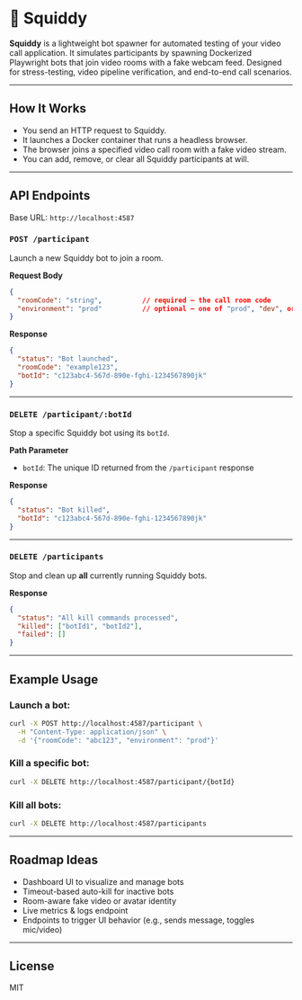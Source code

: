 # 🐙 Squiddy

**Squiddy** is a lightweight bot spawner for automated testing of your video call application. It simulates participants by spawning Dockerized Playwright bots that join video rooms with a fake webcam feed. Designed for stress-testing, video pipeline verification, and end-to-end call scenarios.

---

## How It Works

- You send an HTTP request to Squiddy.
- It launches a Docker container that runs a headless browser.
- The browser joins a specified video call room with a fake video stream.
- You can add, remove, or clear all Squiddy participants at will.

---

## API Endpoints

Base URL: `http://localhost:4587`

### `POST /participant`

Launch a new Squiddy bot to join a room.

**Request Body**
```json
{
  "roomCode": "string",          // required – the call room code
  "environment": "prod"          // optional – one of "prod", "dev", or "test"
}
```

**Response**
```json
{
  "status": "Bot launched",
  "roomCode": "example123",
  "botId": "c123abc4-567d-890e-fghi-1234567890jk"
}
```

---

### `DELETE /participant/:botId`

Stop a specific Squiddy bot using its `botId`.

**Path Parameter**
- `botId`: The unique ID returned from the `/participant` response

**Response**
```json
{
  "status": "Bot killed",
  "botId": "c123abc4-567d-890e-fghi-1234567890jk"
}
```

---

### `DELETE /participants`

Stop and clean up **all** currently running Squiddy bots.

**Response**
```json
{
  "status": "All kill commands processed",
  "killed": ["botId1", "botId2"],
  "failed": []
}
```

---

## Example Usage

### Launch a bot:
```bash
curl -X POST http://localhost:4587/participant \
  -H "Content-Type: application/json" \
  -d '{"roomCode": "abc123", "environment": "prod"}'
```

### Kill a specific bot:
```bash
curl -X DELETE http://localhost:4587/participant/{botId}
```

### Kill all bots:
```bash
curl -X DELETE http://localhost:4587/participants
```

---

## Roadmap Ideas
- Dashboard UI to visualize and manage bots
- Timeout-based auto-kill for inactive bots
- Room-aware fake video or avatar identity
- Live metrics & logs endpoint
- Endpoints to trigger UI behavior (e.g., sends message, toggles mic/video)

---

## License
MIT
